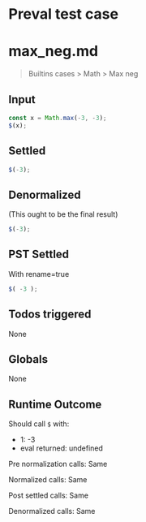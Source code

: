# Preval test case

# max_neg.md

> Builtins cases > Math > Max neg
>
>

## Input

`````js filename=intro
const x = Math.max(-3, -3);
$(x);
`````


## Settled


`````js filename=intro
$(-3);
`````


## Denormalized
(This ought to be the final result)

`````js filename=intro
$(-3);
`````


## PST Settled
With rename=true

`````js filename=intro
$( -3 );
`````


## Todos triggered


None


## Globals


None


## Runtime Outcome


Should call `$` with:
 - 1: -3
 - eval returned: undefined

Pre normalization calls: Same

Normalized calls: Same

Post settled calls: Same

Denormalized calls: Same
